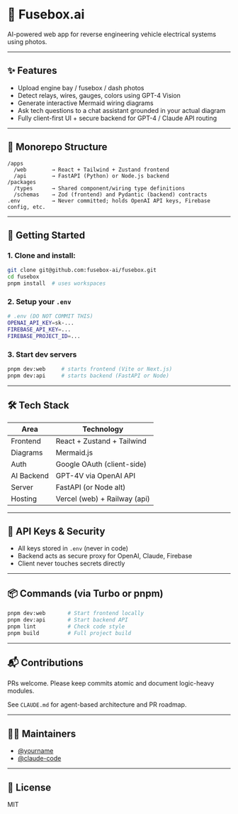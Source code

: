 # 🧰 Fusebox.ai

AI-powered web app for reverse engineering vehicle electrical systems using photos.

---

## ✨ Features

* Upload engine bay / fusebox / dash photos
* Detect relays, wires, gauges, colors using GPT-4 Vision
* Generate interactive Mermaid wiring diagrams
* Ask tech questions to a chat assistant grounded in your actual diagram
* Fully client-first UI + secure backend for GPT-4 / Claude API routing

---

## 🧱 Monorepo Structure

```
/apps
  /web        → React + Tailwind + Zustand frontend
  /api        → FastAPI (Python) or Node.js backend
/packages
  /types      → Shared component/wiring type definitions
  /schemas    → Zod (frontend) and Pydantic (backend) contracts
.env          → Never committed; holds OpenAI API keys, Firebase config, etc.
```

---

## 🚀 Getting Started

### 1. Clone and install:

```bash
git clone git@github.com:fusebox-ai/fusebox.git
cd fusebox
pnpm install  # uses workspaces
```

### 2. Setup your `.env`

```bash
# .env (DO NOT COMMIT THIS)
OPENAI_API_KEY=sk-...
FIREBASE_API_KEY=...
FIREBASE_PROJECT_ID=...
```

### 3. Start dev servers

```bash
pnpm dev:web     # starts frontend (Vite or Next.js)
pnpm dev:api     # starts backend (FastAPI or Node)
```

---

## 🛠 Tech Stack

| Area       | Technology                   |
| ---------- | ---------------------------- |
| Frontend   | React + Zustand + Tailwind   |
| Diagrams   | Mermaid.js                   |
| Auth       | Google OAuth (client-side)   |
| AI Backend | GPT-4V via OpenAI API        |
| Server     | FastAPI (or Node alt)        |
| Hosting    | Vercel (web) + Railway (api) |

---

## 🔐 API Keys & Security

* All keys stored in `.env` (never in code)
* Backend acts as secure proxy for OpenAI, Claude, Firebase
* Client never touches secrets directly

---

## 📦 Commands (via Turbo or pnpm)

```bash
pnpm dev:web       # Start frontend locally
pnpm dev:api       # Start backend API
pnpm lint          # Check code style
pnpm build         # Full project build
```

---

## 📬 Contributions

PRs welcome. Please keep commits atomic and document logic-heavy modules.

See `CLAUDE.md` for agent-based architecture and PR roadmap.

---

## 🧑‍🔧 Maintainers

* [@yourname](https://github.com/yourname)
* [@claude-code](https://claude.ai)

---

## 📄 License

MIT
